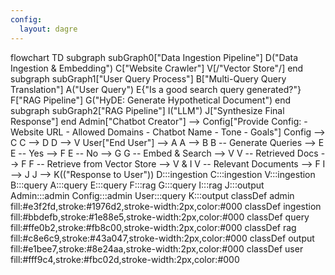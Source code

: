 ```yaml
---
config:
  layout: dagre
---
```

flowchart TD
 subgraph subGraph0["Data Ingestion Pipeline"]
        D("Data Ingestion & Embedding")
        C["Website Crawler"]
        V[/"Vector Store"/]
  end
 subgraph subGraph1["User Query Process"]
        B["Multi-Query Query Translation"]
        A("User Query")
        E{"Is a good search query generated?"}
        F["RAG Pipeline"]
        G("HyDE: Generate Hypothetical Document")
  end
 subgraph subGraph2["RAG Pipeline"]
        I("LLM")
        J["Synthesize Final Response"]
  end
    Admin["Chatbot Creator"] --> Config["Provide Config: 
        - Website URL
        - Allowed Domains
        - Chatbot Name
        - Tone
        - Goals"]
    Config --> C
    C --> D
    D --> V
    User["End User"] --> A
    A --> B
    B -- Generate Queries --> E
    E -- Yes --> F
    E -- No --> G
    G -- Embed & Search --> V
    V -- Retrieved Docs --> F
    F -- Retrieve from Vector Store --> V & I
    V -- Relevant Documents --> F
    I --> J
    J --> K(("Response to User"))
     D:::ingestion
     C:::ingestion
     V:::ingestion
     B:::query
     A:::query
     E:::query
     F:::rag
     G:::query
     I:::rag
     J:::output
     Admin:::admin
     Config:::admin
     User:::query
     K:::output
    classDef admin fill:#e3f2fd,stroke:#1976d2,stroke-width:2px,color:#000
    classDef ingestion fill:#bbdefb,stroke:#1e88e5,stroke-width:2px,color:#000
    classDef query fill:#ffe0b2,stroke:#fb8c00,stroke-width:2px,color:#000
    classDef rag fill:#c8e6c9,stroke:#43a047,stroke-width:2px,color:#000
    classDef output fill:#e1bee7,stroke:#8e24aa,stroke-width:2px,color:#000
    classDef user fill:#fff9c4,stroke:#fbc02d,stroke-width:2px,color:#000

